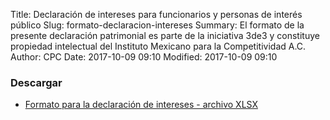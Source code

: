 Title: Declaración de intereses para funcionarios y personas de interés público
Slug: formato-declaracion-intereses
Summary: El formato de la presente declaración patrimonial es parte de la iniciativa 3de3 y constituye propiedad intelectual del Instituto Mexicano para la Competitividad A.C.
Author: CPC
Date: 2017-10-09 09:10
Modified: 2017-10-09 09:10


### Descargar

* [Formato para la declaración de intereses - archivo XLSX](declaracion-de-intereses.xlsx)
